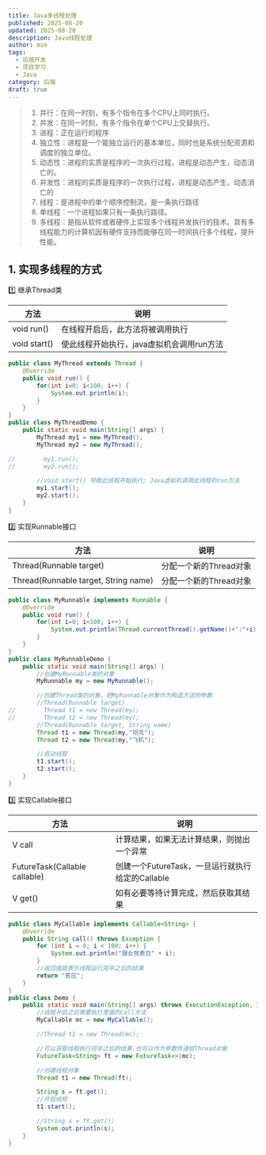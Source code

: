 ```yaml
---
title: Java多线程处理
published: 2025-08-20
updated: 2025-08-20
description: Java线程处理
author: mio
tags:
  - 后端开发
  - 项目学习
  - Java
category: 后端
draft: true
---
```

> 1. 并行：在同一时刻，有多个指令在多个CPU上同时执行。
> 2. 并发：在同一时刻，有多个指令在单个CPU上交替执行。
> 3. 进程：正在运行的程序
> 	1. 独立性：进程是一个能独立运行的基本单位，同时也是系统分配资源和调度的独立单位。
> 	2. 动态性：进程的实质是程序的一次执行过程，进程是动态产生，动态消亡的。
> 	3. 并发性：进程的实质是程序的一次执行过程，进程是动态产生，动态消亡的
> 4. 线程：是进程中的单个顺序控制流，是一条执行路径
> 	1. 单线程：一个进程如果只有一条执行路径。
> 	2. 多线程：是指从软件或者硬件上实现多个线程并发执行的技术。具有多线程能力的计算机因有硬件支持而能够在同一时间执行多个线程，提升性能。

## 1. 实现多线程的方式

1️⃣ 继承Thread类

| 方法           | 说明                       |
| ------------ | ------------------------ |
| void run()   | 在线程开启后，此方法将被调用执行         |
| void start() | 使此线程开始执行，java虚拟机会调用run方法 |
```java
public class MyThread extends Thread {
    @Override
    public void run() {
        for(int i=0; i<100; i++) {
            System.out.println(i);
        }
    }
}
public class MyThreadDemo {
    public static void main(String[] args) {
        MyThread my1 = new MyThread();
        MyThread my2 = new MyThread();

//        my1.run();
//        my2.run();

        //void start() 导致此线程开始执行; Java虚拟机调用此线程的run方法
        my1.start();
        my2.start();
    }
}
```

2️⃣ 实现Runnable接口

| 方法                                   | 说明             |
| ------------------------------------ | -------------- |
| Thread(Runnable target)              | 分配一个新的Thread对象 |
| Thread(Runnable target, String name) | 分配一个新的Thread对象 |
```java
public class MyRunnable implements Runnable {
    @Override
    public void run() {
        for(int i=0; i<100; i++) {
            System.out.println(Thread.currentThread().getName()+":"+i);
        }
    }
}
public class MyRunnableDemo {
    public static void main(String[] args) {
        //创建MyRunnable类的对象
        MyRunnable my = new MyRunnable();

        //创建Thread类的对象，把MyRunnable对象作为构造方法的参数
        //Thread(Runnable target)
//        Thread t1 = new Thread(my);
//        Thread t2 = new Thread(my);
        //Thread(Runnable target, String name)
        Thread t1 = new Thread(my,"坦克");
        Thread t2 = new Thread(my,"飞机");

        //启动线程
        t1.start();
        t2.start();
    }
}
```

3️⃣ 实现Callable接口

| 方法                               | 说明                                |
| -------------------------------- | --------------------------------- |
| V call                           | 计算结果，如果无法计算结果，则抛出一个异常             |
| FutureTask(Callable<V> callable) | 创建一个FutureTask，一旦运行就执行给定的Callable |
| V get()                          | 如有必要等待计算完成，然后获取其结果                |
```java
public class MyCallable implements Callable<String> {
    @Override
    public String call() throws Exception {
        for (int i = 0; i < 100; i++) {
            System.out.println("跟女孩表白" + i);
        }
        //返回值就表示线程运行完毕之后的结果
        return "答应";
    }
}
public class Demo {
    public static void main(String[] args) throws ExecutionException, InterruptedException {
        //线程开启之后需要执行里面的call方法
        MyCallable mc = new MyCallable();

        //Thread t1 = new Thread(mc);

        //可以获取线程执行完毕之后的结果.也可以作为参数传递给Thread对象
        FutureTask<String> ft = new FutureTask<>(mc);

        //创建线程对象
        Thread t1 = new Thread(ft);

        String s = ft.get();
        //开启线程
        t1.start();

        //String s = ft.get();
        System.out.println(s);
    }
}
```
